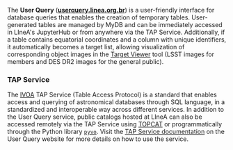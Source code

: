 The **User Query** ([**userquery.linea.org.br**](https://userquery.linea.org.br/)) is a user-friendly interface for database queries that enables the creation of temporary tables. User-generated tables are managed by MyDB and can be immediately accessed in LIneA's JupyterHub or from anywhere via the TAP Service. Additionally, if a table contains equatorial coordinates and a column with unique identifiers, it automatically becomes a target list, allowing visualization of corresponding object images in the [Target Viewer](/docs/sci-platforms/target_viewer.md) tool (LSST images for members and DES DR2 images for the general public).

### TAP Service
The [IVOA](https://ivoa.net/index.html) TAP Service (Table Access Protocol) is a standard that enables access and querying of astronomical databases through SQL language, in a standardized and interoperable way across different services. In addition to the User Query service, public catalogs hosted at LIneA can also be accessed remotely via the TAP Service using [TOPCAT](https://www.star.bris.ac.uk/~mbt/topcat/) or programmatically through the Python library [`pyvo`](https://pyvo.readthedocs.io/en/latest/#). Visit the [TAP Service documentation](https://userquery.linea.org.br/cms/services/scripted-access/) on the User Query website for more details on how to use the service.
